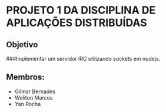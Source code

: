 # PROJETO 1 DA DISCIPLINA DE APLICAÇÕES DISTRIBUÍDAS

## Objetivo

###Implementar um servidor IRC utilizando sockets em nodejs.  


## Membros:

* Gilmar Bernades
* Weliton Marcos
* Yan Rocha
 
